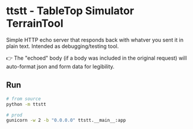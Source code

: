 # ttstt - TableTop Simulator TerrainTool

Simple HTTP echo server that responds back with whatver you sent it in plain text.  Intended as debugging/testing tool.

👉 The "echoed" body (if a body was included in the original request) will auto-format json and form data for legibility.

## Run
```bash
# from source
python -m ttstt

# prod
gunicorn -w 2 -b "0.0.0.0" ttstt.__main__:app
```